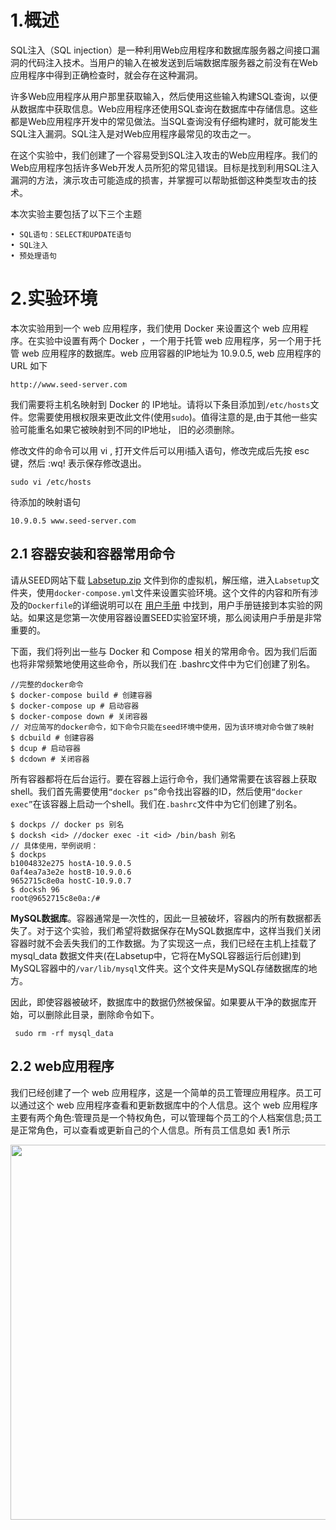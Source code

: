 # 1.概述

SQL注入（SQL injection）是一种利用Web应用程序和数据库服务器之间接口漏洞的代码注入技术。当用户的输入在被发送到后端数据库服务器之前没有在Web应用程序中得到正确检查时，就会存在这种漏洞。

许多Web应用程序从用户那里获取输入，然后使用这些输入构建SQL查询，以便从数据库中获取信息。Web应用程序还使用SQL查询在数据库中存储信息。这些都是Web应用程序开发中的常见做法。当SQL查询没有仔细构建时，就可能发生SQL注入漏洞。SQL注入是对Web应用程序最常见的攻击之一。

在这个实验中，我们创建了一个容易受到SQL注入攻击的Web应用程序。我们的Web应用程序包括许多Web开发人员所犯的常见错误。目标是找到利用SQL注入漏洞的方法，演示攻击可能造成的损害，并掌握可以帮助抵御这种类型攻击的技术。

本次实验主要包括了以下三个主题

```
• SQL语句：SELECT和UPDATE语句 
• SQL注入 
• 预处理语句
```

# 2.实验环境

本次实验用到一个 web 应用程序，我们使用 Docker 来设置这个 web 应用程序。在实验中设置有两个 Docker ，一个用于托管 web 应用程序，另一个用于托管 web 应用程序的数据库。web 应用容器的IP地址为 10.9.0.5, web 应用程序的 URL 如下

```
http://www.seed-server.com
```

我们需要将主机名映射到 Docker 的 IP地址。请将以下条目添加到`/etc/hosts`文件。您需要使用根权限来更改此文件(使用`sudo`)。值得注意的是,由于其他一些实验可能重名如果它被映射到不同的IP地址， 旧的必须删除。

修改文件的命令可以用 vi , 打开文件后可以用i插入语句，修改完成后先按 esc 键，然后 :wq!  表示保存修改退出。  

```
sudo vi /etc/hosts
```

待添加的映射语句

```
10.9.0.5 www.seed-server.com
```

## 2.1 容器安装和容器常用命令

请从SEED网站下载 [Labsetup.zip](https://seedsecuritylabs.org/Labs_20.04/Web/Web_SQL_Injection/) 文件到你的虚拟机，解压缩，进入`Labsetup`文件夹，使用`docker-compose.yml`文件来设置实验环境。这个文件的内容和所有涉及的`Dockerfile`的详细说明可以在 [用户手册](https://github.com/seed-labs/seed-labs/blob/master/manuals/docker/SEEDManual-Container.md) 中找到，用户手册链接到本实验的网站。如果这是您第一次使用容器设置SEED实验室环境，那么阅读用户手册是非常重要的。

下面，我们将列出一些与 Docker 和 Compose 相关的常用命令。因为我们后面也将非常频繁地使用这些命令，所以我们在 .bashrc文件中为它们创建了别名。

```
//完整的docker命令
$ docker-compose build # 创建容器
$ docker-compose up # 启动容器
$ docker-compose down # 关闭容器
// 对应简写的docker命令，如下命令只能在seed环境中使用，因为该环境对命令做了映射
$ dcbuild # 创建容器
$ dcup # 启动容器
$ dcdown # 关闭容器
```

所有容器都将在后台运行。要在容器上运行命令，我们通常需要在该容器上获取shell。我们首先需要使用`“docker ps”`命令找出容器的ID，然后使用`“docker exec”`在该容器上启动一个shell。我们在`.bashrc`文件中为它们创建了别名。

```
$ dockps // docker ps 别名
$ docksh <id> //docker exec -it <id> /bin/bash 别名
// 具体使用，举例说明：
$ dockps
b1004832e275 hostA-10.9.0.5
0af4ea7a3e2e hostB-10.9.0.6
9652715c8e0a hostC-10.9.0.7
$ docksh 96
root@9652715c8e0a:/#
```

**MySQL数据库**。容器通常是一次性的，因此一旦被破坏，容器内的所有数据都丢失了。对于这个实验，我们希望将数据保存在MySQL数据库中，这样当我们关闭容器时就不会丢失我们的工作数据。为了实现这一点，我们已经在主机上挂载了 mysql_data 数据文件夹(在Labsetup中，它将在MySQL容器运行后创建)到MySQL容器中的`/var/lib/mysql`文件夹。这个文件夹是MySQL存储数据库的地方。

因此，即使容器被破坏，数据库中的数据仍然被保留。如果要从干净的数据库开始，可以删除此目录，删除命令如下。

```
 sudo rm -rf mysql_data
```

## 2.2 web应用程序

我们已经创建了一个 web 应用程序，这是一个简单的员工管理应用程序。员工可以通过这个 web 应用程序查看和更新数据库中的个人信息。这个 web 应用程序主要有两个角色:管理员是一个特权角色，可以管理每个员工的个人档案信息;员工是正常角色，可以查看或更新自己的个人信息。所有员工信息如 表1 所示

<center><img src="../assets/image-20230409151703983.png" width = 600></center>